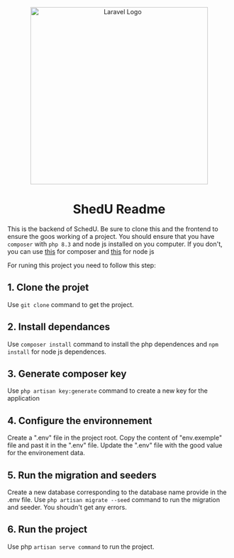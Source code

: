 <p align="center"><a href="https://laravel.com" target="_blank"><img src="https://raw.githubusercontent.com/laravel/art/master/logo-lockup/5%20SVG/2%20CMYK/1%20Full%20Color/laravel-logolockup-cmyk-red.svg" width="400" alt="Laravel Logo"></a></p>

# <h1 style="text-align:center;">ShedU Readme</h1>

This is the backend of SchedU. Be sure to clone this and the frontend to ensure the goos working of a project. You should ensure that you have `composer`  with `php 8.3` and node js installed on you computer. If you don't, you can use [this](https://kinsta.com/blog/install-composer/) for composer and [this](https://kinsta.com/blog/how-to-install-node-js/) for node js

For runing this project you need to follow this step:

## 1. Clone the projet

Use `git clone` command to get the project.

## 2. Install dependances

Use `composer install` command to install the php dependences and `npm install` for node js dependences.

## 3. Generate composer key

Use `php artisan key:generate` command to create a new key for the application

## 4. Configure the  environnement

Create a ".env" file in the project root. Copy the content of "env.exemple" file and past it in the ".env" file. Update the ".env" file with the good value for the environement data. 

## 5. Run the migration and seeders

Create a new database corresponding to the database name provide in the .env file. Use `php artisan migrate --seed` command to run the migration and seeder. You shoudn't get any errors.

## 6. Run the project

Use php `artisan serve command` to run the project.


